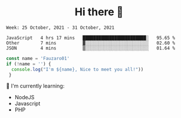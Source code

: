 <h1  align='center'> Hi there 👋 </h1>

<p align='center'> </p>

<!--START_SECTION:waka-->
```text
Week: 25 October, 2021 - 31 October, 2021

JavaScript   4 hrs 17 mins   ████████████████████████░   95.65 % 
Other        7 mins          ▓░░░░░░░░░░░░░░░░░░░░░░░░   02.60 % 
JSON         4 mins          ▒░░░░░░░░░░░░░░░░░░░░░░░░   01.64 % 
```
<!--END_SECTION:waka-->

```javascript
const name = 'Fauzaro01'
if (!name = '') {
  console.log("I'm ${name}, Nice to meet you all!"))
 }
```

:page_with_curl: I'm currently learning:
- NodeJS
- Javascript
- PHP

